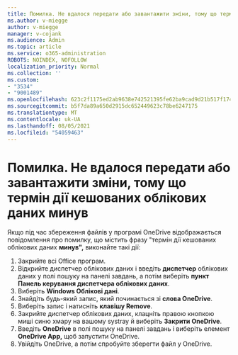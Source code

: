 ```yaml
---
title: Помилка. Не вдалося передати або завантажити зміни, тому що термін дії кешованих облікових даних минув
ms.author: v-miegge
author: v-miegge
manager: v-cojank
ms.audience: Admin
ms.topic: article
ms.service: o365-administration
ROBOTS: NOINDEX, NOFOLLOW
localization_priority: Normal
ms.collection: ''
ms.custom:
- "3534"
- "9001489"
ms.openlocfilehash: 623c2f1175ed2ab9638e742521395fe62ba9cad9d21b517f17426fb5c96a2d73
ms.sourcegitcommit: b5f7da89a650d2915dc652449623c78be6247175
ms.translationtype: MT
ms.contentlocale: uk-UA
ms.lasthandoff: 08/05/2021
ms.locfileid: "54059463"
---
```

# <a name="error-we-cant-upload-or-download-your-changes-because-your-cached-credentials-have-expired"></a>Помилка. Не вдалося передати або завантажити зміни, тому що термін дії кешованих облікових даних минув

Якщо під час збереження файлів у програмі OneDrive відображається повідомлення про помилку, що містить фразу "термін дії кешованих облікових даних **минув",** виконайте такі дії:

1. Закрийте всі Office програм.
1. Відкрийте диспетчер облікових даних і введіть **диспетчер** облікових даних у полі пошуку на панелі завдань, а потім виберіть **пункт Панель керування диспетчера облікових даних**.
1. Виберіть **Windows Облікові дані**.
1. Знайдіть будь-який запис, який починається зі **слова OneDrive**.
1. Виберіть запис і натисніть **клавішу Remove**.
1. Закрийте диспетчер облікових даних, клацніть правою кнопкою миші синю хмару на вашому systray й виберіть **Закрити OneDrive**.
1. Введіть **OneDrive** в полі пошуку на панелі завдань і виберіть елемент **OneDrive App,** щоб запустити OneDrive.
1. Увійдіть OneDrive, а потім спробуйте зберегти файл у OneDrive.
